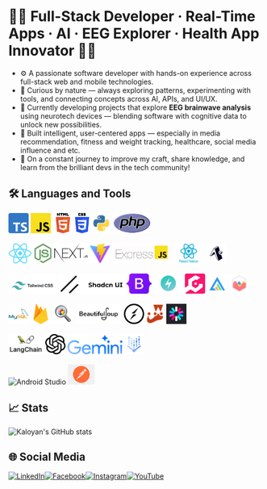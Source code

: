 # 👨‍💻 Full-Stack Developer · Real-Time Apps · AI · EEG Explorer · Health App Innovator 👨‍💻
- ⚙️ A passionate software developer with hands-on experience across full-stack web and mobile technologies. <br>
- 🔧 Curious by nature — always exploring patterns, experimenting with tools, and connecting concepts across AI, APIs, and UI/UX.  <br>
- 🧠 Currently developing projects that explore **EEG brainwave analysis** using neurotech devices — blending software with cognitive data to unlock new possibilities.
- 🚀 Built intelligent, user-centered apps — especially in media recommendation, fitness and weight tracking, healthcare, social media influence and etc.  <br>
- 🌱 On a constant journey to improve my craft, share knowledge, and learn from the brilliant devs in the tech community!  <br>

## 🛠️ Languages and Tools

<div>
<img src="https://raw.githubusercontent.com/LackOfUsernameIdeas/LackOfUsernameIdeas/6289c5adf9c899fb39e92bc823fe6c82afa205ab/assets/icons/image16.png" alt="TypeScript" height="40" title="TypeScript" />
<img src="https://raw.githubusercontent.com/LackOfUsernameIdeas/LackOfUsernameIdeas/6502f31936adc2f00a4e325ffaa566e3a19fdaa3/assets/icons/Unofficial_JavaScript_logo_2.svg.png" alt="JavaScript" height="40" title="JavaScript" />
<img src="https://raw.githubusercontent.com/LackOfUsernameIdeas/LackOfUsernameIdeas/6289c5adf9c899fb39e92bc823fe6c82afa205ab/assets/icons/HTML5_logo_and_wordmark.svg.png" alt="HTML5" height="40" title="HTML5" />
<img src="https://raw.githubusercontent.com/LackOfUsernameIdeas/LackOfUsernameIdeas/6289c5adf9c899fb39e92bc823fe6c82afa205ab/assets/icons/image23.png" alt="CSS3" height="40" title="CSS3" />
<img src="https://raw.githubusercontent.com/LackOfUsernameIdeas/LackOfUsernameIdeas/6289c5adf9c899fb39e92bc823fe6c82afa205ab/assets/icons/image26.png" alt="Python" height="40" title="Python" />
<img src="https://raw.githubusercontent.com/LackOfUsernameIdeas/LackOfUsernameIdeas/6289c5adf9c899fb39e92bc823fe6c82afa205ab/assets/icons/PHP-logo.svg.png" alt="PHP" height="40" title="PHP" />
</div>
<br>

<div>
<img src="https://raw.githubusercontent.com/LackOfUsernameIdeas/LackOfUsernameIdeas/6289c5adf9c899fb39e92bc823fe6c82afa205ab/assets/icons/image33.png" alt="ReactJS" height="40" title="ReactJS" />
<img src="https://raw.githubusercontent.com/LackOfUsernameIdeas/LackOfUsernameIdeas/6289c5adf9c899fb39e92bc823fe6c82afa205ab/assets/icons/image15.png" alt="NodeJS" height="40" title="NodeJS" />
<img src="https://raw.githubusercontent.com/LackOfUsernameIdeas/LackOfUsernameIdeas/6289c5adf9c899fb39e92bc823fe6c82afa205ab/assets/icons/nextjs-icon-2048x1234-pqycciiu.png" alt="Next.js" height="40" title="Next.js" />
<img src="https://raw.githubusercontent.com/LackOfUsernameIdeas/LackOfUsernameIdeas/6289c5adf9c899fb39e92bc823fe6c82afa205ab/assets/icons/image36.png" alt="Vite" height="40" title="Vite" />
<img src="https://raw.githubusercontent.com/LackOfUsernameIdeas/LackOfUsernameIdeas/6289c5adf9c899fb39e92bc823fe6c82afa205ab/assets/icons/image233.png" alt="ExpressJS" height="40" title="ExpressJS" />
<img src="https://raw.githubusercontent.com/LackOfUsernameIdeas/LackOfUsernameIdeas/6289c5adf9c899fb39e92bc823fe6c82afa205ab/assets/icons/React-Native-Logo.png" alt="React Native" height="40" title="React Native" />
<img src="https://raw.githubusercontent.com/LackOfUsernameIdeas/LackOfUsernameIdeas/6289c5adf9c899fb39e92bc823fe6c82afa205ab/assets/icons/image45.png" alt="Expo Go" height="40" title="Expo Go" />
</div>

<br>

<div>
<img src="https://raw.githubusercontent.com/LackOfUsernameIdeas/LackOfUsernameIdeas/6289c5adf9c899fb39e92bc823fe6c82afa205ab/assets/icons/image34.png" alt="TailwindCSS" height="40" title="TailwindCSS" />
<img src="https://raw.githubusercontent.com/LackOfUsernameIdeas/LackOfUsernameIdeas/6289c5adf9c899fb39e92bc823fe6c82afa205ab/assets/icons/image35.png" alt="Shadcn" height="40" title="Shadcn" />
<img src="https://raw.githubusercontent.com/LackOfUsernameIdeas/LackOfUsernameIdeas/6289c5adf9c899fb39e92bc823fe6c82afa205ab/assets/icons/Bootstrap_logo.svg.png" alt="Bootstrap" height="40" title="Bootstrap" />
<img src="https://raw.githubusercontent.com/LackOfUsernameIdeas/LackOfUsernameIdeas/6289c5adf9c899fb39e92bc823fe6c82afa205ab/assets/icons/image299.png" alt="ChakraUI" height="40" title="ChakraUI" />
<img src="https://raw.githubusercontent.com/LackOfUsernameIdeas/LackOfUsernameIdeas/6289c5adf9c899fb39e92bc823fe6c82afa205ab/assets/icons/image43.png" alt="Galio Framework" height="40" title="Galio Framework" />
<img src="https://raw.githubusercontent.com/LackOfUsernameIdeas/LackOfUsernameIdeas/6289c5adf9c899fb39e92bc823fe6c82afa205ab/assets/icons/image20.png" alt="ApexCharts" height="40" title="ApexCharts" />
<img src="https://raw.githubusercontent.com/LackOfUsernameIdeas/LackOfUsernameIdeas/6289c5adf9c899fb39e92bc823fe6c82afa205ab/assets/icons/image22.png" alt="Chart.js" height="40" title="Chart.js" />
</div>

<br>

<div>
<img src="https://raw.githubusercontent.com/LackOfUsernameIdeas/LackOfUsernameIdeas/6289c5adf9c899fb39e92bc823fe6c82afa205ab/assets/icons/image21.png" alt="MySQL" height="40" title="MySQL" />
<img src="https://raw.githubusercontent.com/LackOfUsernameIdeas/LackOfUsernameIdeas/6289c5adf9c899fb39e92bc823fe6c82afa205ab/assets/icons/image19.png" alt="Firebase (Firestore)" height="40" title="Firebase (Firestore)" />
<img src="https://raw.githubusercontent.com/LackOfUsernameIdeas/LackOfUsernameIdeas/6289c5adf9c899fb39e92bc823fe6c82afa205ab/assets/icons/image29.png" alt="Google Custom Search JSON API" height="40" title="Google Custom Search JSON API" />
<img src="https://raw.githubusercontent.com/LackOfUsernameIdeas/LackOfUsernameIdeas/6289c5adf9c899fb39e92bc823fe6c82afa205ab/assets/icons/image27.png" alt="BeautifulSoup" height="40" title="BeautifulSoup" />
<img src="https://raw.githubusercontent.com/LackOfUsernameIdeas/LackOfUsernameIdeas/6289c5adf9c899fb39e92bc823fe6c82afa205ab/assets/icons/image37.png" alt="Socket.IO" height="40" title="Socket.IO" />
<img src="https://raw.githubusercontent.com/LackOfUsernameIdeas/LackOfUsernameIdeas/6289c5adf9c899fb39e92bc823fe6c82afa205ab/assets/icons/image32.png" alt="Jest" height="40" title="Jest" />
<img src="https://raw.githubusercontent.com/LackOfUsernameIdeas/LackOfUsernameIdeas/6289c5adf9c899fb39e92bc823fe6c82afa205ab/assets/icons/image25.png" alt="JWT" height="40" title="JWT" />
</div>

<br>

<div>
<img src="https://raw.githubusercontent.com/LackOfUsernameIdeas/LackOfUsernameIdeas/6289c5adf9c899fb39e92bc823fe6c82afa205ab/assets/icons/image18.png" alt="LangChain" height="40" title="LangChain" />
<img src="https://raw.githubusercontent.com/LackOfUsernameIdeas/LackOfUsernameIdeas/6289c5adf9c899fb39e92bc823fe6c82afa205ab/assets/icons/image17.png" alt="OpenAI API" height="40" title="OpenAI API" />
<img src="https://raw.githubusercontent.com/LackOfUsernameIdeas/LackOfUsernameIdeas/6289c5adf9c899fb39e92bc823fe6c82afa205ab/assets/icons/image191.png" alt="Gemini AI API" height="40" title="Gemini AI API" />
<img src="https://raw.githubusercontent.com/LackOfUsernameIdeas/LackOfUsernameIdeas/6289c5adf9c899fb39e92bc823fe6c82afa205ab/assets/icons/image44.png" alt="Vertex AI API" height="40" title="Vertex AI API" />
</div>

<br>

<div>
<img src="https://raw.githubusercontent.com/LackOfUsernameIdeas/LackOfUsernameIdeas/6289c5adf9c899fb39e92bc823fe6c82afa205ab/assets/icons/?.png" alt="Android Studio" height="40" title="Android Studio" />
<img src="https://raw.githubusercontent.com/LackOfUsernameIdeas/LackOfUsernameIdeas/6289c5adf9c899fb39e92bc823fe6c82afa205ab/assets/icons/postman-logo-astronaut-orange-circle-flat-design-1.png" alt="Postman" height="40" title="Postman" />
</div>

## 📈 Stats
![Kaloyan's GitHub stats](https://github-readme-stats.vercel.app/api?username=LackOfUsernameIdeas&theme=gotham&show_icons=true)

## 🌐 Social Media
<a href="https://www.linkedin.com/in/kaloyan-kostadinov-3ab625367/?lipi=urn%3Ali%3Apage%3Ad_flagship3_search_srp_all%3B8XmTpHbRQqGAFtM942uJyw%3D%3D" target="_blank" rel="noopener noreferrer">
  <img 
    src="https://raw.githubusercontent.com/gauravghongde/social-icons/9d939e1c5b7ea4a24ac39c3e4631970c0aa1b920/PNG/Color/LinkedIN.png" 
    alt="LinkedIn" 
    width="40" 
    height="40" 
    title="LinkedIn Profile" 
  />
</a>
&#8203;
<a href="https://www.facebook.com/profile.php?id=100076310223415" target="_blank" rel="noopener noreferrer">
  <img 
    src="https://raw.githubusercontent.com/gauravghongde/social-icons/9d939e1c5b7ea4a24ac39c3e4631970c0aa1b920/PNG/Color/Facebook.png" 
    alt="Facebook" 
    width="40" 
    height="40" 
    title="Facebook Profile" 
  />
</a>
&#8203;
<a href="https://www.instagram.com/_k.kostadinov__/" target="_blank" rel="noopener noreferrer">
  <img 
    src="https://raw.githubusercontent.com/gauravghongde/social-icons/9d939e1c5b7ea4a24ac39c3e4631970c0aa1b920/PNG/Color/Instagram.png" 
    alt="Instagram" 
    width="40" 
    height="40" 
    title="Instagram Profile" 
  />
</a>
&#8203;
<a href="https://www.youtube.com/channel/UCFkb6DwSSHz7wkN9GIYUkqg" target="_blank" rel="noopener noreferrer">
  <img 
    src="https://raw.githubusercontent.com/gauravghongde/social-icons/9d939e1c5b7ea4a24ac39c3e4631970c0aa1b920/PNG/Color/Youtube.png" 
    alt="YouTube" 
    width="40" 
    height="40" 
    title="YouTube Profile" 
  />
</a>
